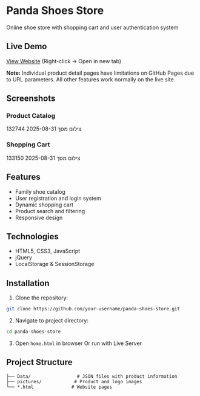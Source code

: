 # Panda Shoes Store
Online shoe store with shopping cart and user authentication system

## Live Demo
[View Website](https://your-username.github.io/panda-shoes-store/) (Right-click → Open in new tab)

**Note:** Individual product detail pages have limitations on GitHub Pages due to URL parameters. All other features work normally on the live site.

## Screenshots
### Product Catalog
צילום מסך 2025-08-31 132744

### Shopping Cart
צילום מסך 2025-08-31 133150

## Features
- Family shoe catalog
- User registration and login system
- Dynamic shopping cart
- Product search and filtering
- Responsive design

## Technologies
- HTML5, CSS3, JavaScript
- jQuery
- LocalStorage & SessionStorage

## Installation

1. Clone the repository:
```bash
git clone https://github.com/your-username/panda-shoes-store.git
```

2. Navigate to project directory:
```bash
cd panda-shoes-store
```

3. Open `home.html` in browser
   Or run with Live Server

## Project Structure
```
├── Data/                 # JSON files with product information
├── pictures/            # Product and logo images
└── *.html              # Website pages
```
